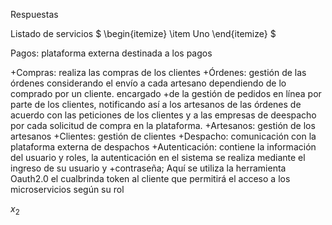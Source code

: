 
Respuestas

Listado de servicios
$
\begin{itemize}
\item Uno
\end{itemize}
$

Pagos: plataforma externa destinada a los pagos

+Compras: realiza las compras de los clientes
+Órdenes: gestión de las órdenes considerando el envío a cada artesano dependiendo de lo comprado por un cliente. encargado
+de la gestión de pedidos en línea por parte de los clientes, notificando así a los artesanos de las órdenes de acuerdo con las peticiones de los clientes y a las empresas de deespacho por cada solicitud de compra en la plataforma.
+Artesanos: gestión de los artesanos
+Clientes: gestión de clientes
+Despacho: comunicación con la plataforma externa de despachos
+Autenticación: contiene la información del usuario y roles, la autenticación en el sistema se realiza mediante el ingreso de su usuario y
+contraseña; Aquí se utiliza la herramienta Oauth2.0 el cualbrinda token al cliente que permitirá el acceso a los microservicios según su rol

$x_2$


